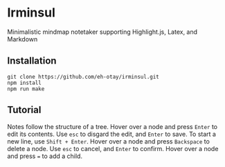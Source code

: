 # Irminsul
Minimalistic mindmap notetaker supporting Highlight.js, Latex, and Markdown

## Installation
```
git clone https://github.com/eh-otay/irminsul.git
npm install
npm run make
```

## Tutorial
Notes follow the structure of a tree.
Hover over a node and press `Enter` to edit its contents. Use `esc` to disgard the edit, and `Enter` to save. To start a new line, use `Shift + Enter`.
Hover over a node and press `Backspace` to delete a node. Use `esc` to cancel, and `Enter` to confirm.
Hover over a node and press `=` to add a child.
